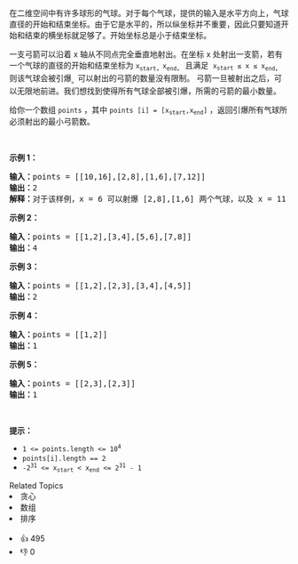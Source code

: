 <p>在二维空间中有许多球形的气球。对于每个气球，提供的输入是水平方向上，气球直径的开始和结束坐标。由于它是水平的，所以纵坐标并不重要，因此只要知道开始和结束的横坐标就足够了。开始坐标总是小于结束坐标。</p>

<p>一支弓箭可以沿着 x 轴从不同点完全垂直地射出。在坐标 x 处射出一支箭，若有一个气球的直径的开始和结束坐标为 <code>x</code><sub><code>start</code>，</sub><code>x</code><sub><code>end</code>，</sub> 且满足  <code>x<sub>start</sub> ≤ x ≤ x</code><sub><code>end</code>，</sub>则该气球会被引爆<sub>。</sub>可以射出的弓箭的数量没有限制。 弓箭一旦被射出之后，可以无限地前进。我们想找到使得所有气球全部被引爆，所需的弓箭的最小数量。</p>

<p>给你一个数组 <code>points</code> ，其中 <code>points [i] = [x<sub>start</sub>,x<sub>end</sub>]</code> ，返回引爆所有气球所必须射出的最小弓箭数。</p>
 

<p><strong>示例 1：</strong></p>

<pre>
<strong>输入：</strong>points = [[10,16],[2,8],[1,6],[7,12]]
<strong>输出：</strong>2
<strong>解释：</strong>对于该样例，x = 6 可以射爆 [2,8],[1,6] 两个气球，以及 x = 11 射爆另外两个气球</pre>

<p><strong>示例 2：</strong></p>

<pre>
<strong>输入：</strong>points = [[1,2],[3,4],[5,6],[7,8]]
<strong>输出：</strong>4
</pre>

<p><strong>示例 3：</strong></p>

<pre>
<strong>输入：</strong>points = [[1,2],[2,3],[3,4],[4,5]]
<strong>输出：</strong>2
</pre>

<p><strong>示例 4：</strong></p>

<pre>
<strong>输入：</strong>points = [[1,2]]
<strong>输出：</strong>1
</pre>

<p><strong>示例 5：</strong></p>

<pre>
<strong>输入：</strong>points = [[2,3],[2,3]]
<strong>输出：</strong>1
</pre>

<p> </p>

<p><strong>提示：</strong></p>

<ul>
	<li><code>1 <= points.length <= 10<sup>4</sup></code></li>
	<li><code>points[i].length == 2</code></li>
	<li><code>-2<sup>31</sup> <= x<sub>start</sub> < x<sub>end</sub> <= 2<sup>31</sup> - 1</code></li>
</ul>
<div><div>Related Topics</div><div><li>贪心</li><li>数组</li><li>排序</li></div></div><br><div><li>👍 495</li><li>👎 0</li></div>